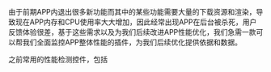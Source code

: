 由于前期APP内退出很多新功能而其中的某些功能需要大量的下载资源和渲染，导致现在APP内存和CPU使用率大大增加，因此经常出现APP在后台被杀死，用户反馈体验很差，基于这些需求以及为我们后续改进APP性能优化，我们急需一款可以帮我们全面监控APP整体性能的插件，为我们后续优化提供依据和数据。

之前常用的性能检测控件，包括